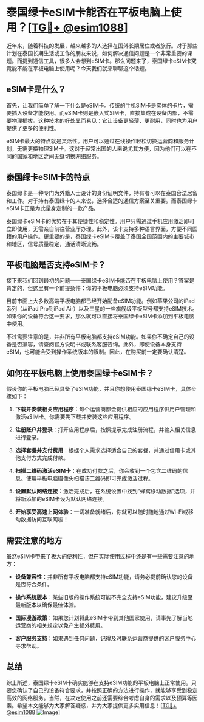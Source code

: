 # 泰国绿卡eSIM卡能否在平板电脑上使用？[[TG💪+ @esim1088](https://t.me/s/esim1088)]

近年来，随着科技的发展，越来越多的人选择在国外长期居住或者旅行。对于那些计划在泰国长期生活或工作的朋友来说，如何解决通信问题是一个非常重要的课题。而提到通信工具，很多人会想到eSIM卡。那么问题来了，泰国绿卡eSIM卡究竟能不能在平板电脑上使用呢？今天我们就来聊聊这个话题。

## eSIM卡是什么？

首先，让我们简单了解一下什么是eSIM卡。传统的手机SIM卡是实体的卡片，需要插入设备才能使用。而eSIM卡则是嵌入式SIM卡，直接集成在设备内部，不需要物理插拔。这种技术的好处显而易见：它让设备更轻薄、更耐用，同时也为用户提供了更多的便利性。

eSIM卡最大的特点就是灵活性。用户可以通过在线操作轻松切换运营商和服务计划，无需更换物理SIM卡。这对于经常出国的人来说尤其方便，因为他们可以在不同的国家和地区之间无缝切换网络服务。

## 泰国绿卡eSIM卡的特点

泰国绿卡是一种专门为外籍人士设计的身份证明文件，持有者可以在泰国合法居留和工作。对于持有泰国绿卡的人来说，选择合适的通信方案至关重要。而泰国绿卡eSIM卡正是为此量身定制的一款产品。

泰国绿卡eSIM卡的优势在于其便捷性和稳定性。用户只需通过手机应用激活即可立即使用，无需亲自前往营业厅办理。此外，该卡支持多种语言界面，方便不同国籍的用户操作。更重要的是，泰国绿卡eSIM卡覆盖了泰国全国范围内的主要城市和地区，信号质量稳定，通话清晰流畅。

## 平板电脑是否支持eSIM卡？

接下来我们回到最初的问题——泰国绿卡eSIM卡能否在平板电脑上使用？答案是肯定的，但这里有一个前提条件：你的平板电脑必须支持eSIM功能。

目前市面上大多数高端平板电脑都已经开始配备eSIM功能。例如苹果公司的iPad系列（从iPad Pro到iPad Air）以及三星的一些旗舰级平板型号都支持eSIM技术。如果你的设备符合这一要求，那么就可以直接将泰国绿卡eSIM卡添加到平板电脑中使用。

不过需要注意的是，并非所有平板电脑都支持eSIM功能。如果你不确定自己的设备是否兼容，请查阅官方说明书或联系客服咨询。此外，即使设备本身支持eSIM，也可能会受到操作系统版本的限制。因此，在购买前一定要确认清楚。

## 如何在平板电脑上使用泰国绿卡eSIM卡？

假设你的平板电脑已经具备了eSIM功能，并且你想使用泰国绿卡eSIM卡，具体步骤如下：

1. **下载并安装相关应用程序**：每个运营商都会提供相应的应用程序供用户管理和激活eSIM卡。你需要先下载并安装这些应用程序。
   
2. **注册账户并登录**：打开应用程序后，按照提示完成注册流程，并输入相关信息进行登录。

3. **选择套餐并支付费用**：根据个人需求选择适合自己的套餐，并通过信用卡或其他支付方式完成付款。

4. **扫描二维码激活eSIM卡**：在成功付款之后，你会收到一个包含二维码的信息。使用平板电脑摄像头扫描该二维码即可完成激活过程。

5. **设置默认网络连接**：激活完成后，在系统设置中找到“蜂窝移动数据”选项，并将新添加的eSIM卡设为默认网络连接。

6. **开始享受高速上网体验**：一切准备就绪后，你就可以随时随地通过Wi-Fi或移动数据访问互联网啦！

## 需要注意的地方

虽然eSIM卡带来了极大的便利性，但在实际使用过程中还是有一些需要注意的地方：

- **设备兼容性**：并非所有平板电脑都支持eSIM功能，请务必提前确认您的设备是否符合条件。
  
- **操作系统版本**：某些旧版的操作系统可能不完全支持eSIM功能，建议升级至最新版本以确保最佳体验。

- **国际漫游政策**：如果您计划将此eSIM卡带到其他国家使用，请事先了解当地运营商的相关规定以免产生额外费用。

- **客户服务支持**：如果遇到任何问题，记得及时联系运营商提供的客户服务中心寻求帮助。

## 总结

综上所述，泰国绿卡eSIM卡确实能够在支持eSIM功能的平板电脑上正常使用。只要您确认了自己的设备符合要求，并按照正确的方法进行操作，就能够享受到稳定高效的网络服务。当然，在决定使用之前还需要综合考虑自身的需求以及预算等因素。希望本文能够为大家解答疑惑，并为大家提供更多实用信息！[[TG💪+ @esim1088](https://t.me/s/esim1088) ![Image](https://i.postimg.cc/4NQfJmqS/Snipaste-2025-05-13-00-14-12.png)]